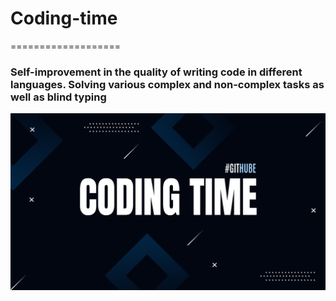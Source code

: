 # Coding-time
===================

### Self-improvement in the quality of writing code in different languages. Solving various complex and non-complex tasks as well as blind typing

![picture](img/img.jpg)
